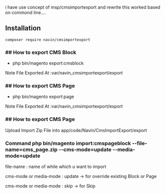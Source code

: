 i have use concept of msp/cmsimportexport and rewrite this worked based on commond line....

## Installation
	composer require navin/cmsimportexport

### ## How to export CMS Block

 - php bin/magento export:cmsblock
 
 Note File Exported At :var/navin_cmsimportexport/export

### ## How to export CMS Page

 - php bin/magento export:page
 
 Note File Exported At :var/navin_cmsimportexport/export

### ## How to export CMS Page

 Upload Import Zip File into app/code/Navin/CmsImportExport/export
 
 ### Command php bin/magento import:cmspageblock --file-name=cms_page.zip --cms-mode=update --media-mode=update
 
 
file-name : name of while which u want to import

cms-mode or media-mode : update -> for override existing Block or Page

cms-mode or media-mode : skip -> for Skip




